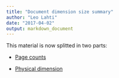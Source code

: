 ```yaml
---
title: "Document dimension size summary"
author: "Leo Lahti"
date: "2017-04-02"
output: markdown_document
---
```


This material is now splitted in two parts:

  * [Page counts](pagecount.md)

  * [Physical dimension](dimension.md)


